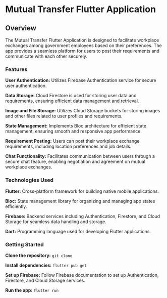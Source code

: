# Mutual Transfer Flutter Application

## Overview

The Mutual Transfer Flutter Application is designed to facilitate workplace exchanges among government employees based on their preferences. The app provides a seamless platform for users to post their requirements and communicate with each other securely.

### Features

**User Authentication:** Utilizes Firebase Authentication service for secure user authentication.

**Data Storage:** Cloud Firestore is used for storing user data and requirements, ensuring efficient data management and retrieval.

**Image and File Storage:** Utilizes Cloud Storage buckets for storing images and other files related to user profiles and requirements.

**State Management:** Implements Bloc architecture for efficient state management, ensuring smooth and responsive app performance.

**Requirement Posting:** Users can post their workplace exchange requirements, including location preferences and job details.

**Chat Functionality:** Facilitates communication between users through a secure chat feature, enabling negotiation and agreement on mutual workplace exchanges.


### Technologies Used

**Flutter:** Cross-platform framework for building native mobile applications.

**Bloc:** State management library for organizing and managing app states efficiently.

**Firebase:** Backend services including Authentication, Firestore, and Cloud Storage for seamless data handling and storage.

**Dart:** Programming language used for developing Flutter applications.

### Getting Started

**Clone the repository:** `git clone` 

**Install dependencies:** `flutter pub get`

**Set up Firebase:** Follow Firebase documentation to set up Authentication, Firestore, and Cloud Storage services.

**Run the app:** `flutter run`
